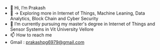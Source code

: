 - 👋 Hi, I’m Prakash
- 👀 -> Exploring more in Internet of Things, Machine Leaning, Data Analytics, Block Chain and Cyber Security 
- 🌱 I’m currently pursuing my master's degree in Internet of Things and Sensor Systems in Vit University Vellore
- 📫 How to reach me 
- Gmail : prakashpg6979@gmail.com




